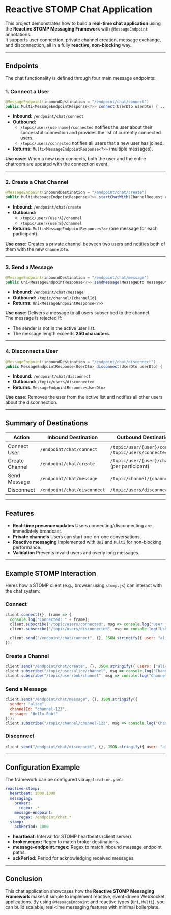#  Reactive STOMP Chat Application

This project demonstrates how to build a **real-time chat application** using the **Reactive STOMP Messaging Framework** with `@MessageEndpoint` annotations.  
It supports user connection, private channel creation, message exchange, and disconnection, all in a fully **reactive, non-blocking** way.

---

##  Endpoints

The chat functionality is defined through four main message endpoints:

### 1. Connect a User
```java
@MessageEndpoint(inboundDestination = "/endpoint/chat/connect")
public Multi<MessageEndpointResponse<?>> connect(UserDto userDto) { ... }
```
- **Inbound:** `/endpoint/chat/connect`
- **Outbound:**
    - `/topic/user/{username}/connected`  notifies the user about their successful connection and provides the list of currently connected users.
    - `/topic/users/connected`  notifies all users that a new user has joined.
- **Returns:** `Multi<MessageEndpointResponse<?>>` (multiple messages).

**Use case:** When a new user connects, both the user and the entire chatroom are updated with the connection event.

---

### 2. Create a Chat Channel
```java
@MessageEndpoint(inboundDestination = "/endpoint/chat/create")
public Multi<MessageEndpointResponse<?>> startChatWith(ChannelRequest channelRequest) { ... }
```
- **Inbound:** `/endpoint/chat/create`
- **Outbound:**
    - `/topic/user/{userA}/channel`
    - `/topic/user/{userB}/channel`
- **Returns:** `Multi<MessageEndpointResponse<?>>` (one message for each participant).

**Use case:** Creates a private channel between two users and notifies both of them with the new `ChannelDto`.

---

### 3. Send a Message
```java
@MessageEndpoint(inboundDestination = "/endpoint/chat/message")
public Uni<MessageEndpointResponse<?>> sendMessage(MessageDto messageDto) { ... }
```
- **Inbound:** `/endpoint/chat/message`
- **Outbound:** `/topic/channel/{channelId}`
- **Returns:** `Uni<MessageEndpointResponse<?>>`

**Use case:** Delivers a message to all users subscribed to the channel.  
The message is rejected if:
- The sender is not in the active user list.
- The message length exceeds **250 characters**.

---

### 4. Disconnect a User
```java
@MessageEndpoint(inboundDestination = "/endpoint/chat/disconnect")
public MessageEndpointResponse<UserDto> disconnect(UserDto userDto) { ... }
```
- **Inbound:** `/endpoint/chat/disconnect`
- **Outbound:** `/topic/users/disconnected`
- **Returns:** `MessageEndpointResponse<UserDto>`

**Use case:** Removes the user from the active list and notifies all other users about the disconnection.

---

##  Summary of Destinations

| Action         | Inbound Destination           | Outbound Destination(s)                  |
|----------------|-------------------------------|------------------------------------------|
| Connect User   | `/endpoint/chat/connect`      | `/topic/user/{user}/connected`, `/topic/users/connected` |
| Create Channel | `/endpoint/chat/create`       | `/topic/user/{user}/channel` (per participant) |
| Send Message   | `/endpoint/chat/message`      | `/topic/channel/{channelId}`             |
| Disconnect     | `/endpoint/chat/disconnect`   | `/topic/users/disconnected`              |

---

##  Features
- **Real-time presence updates**  Users connecting/disconnecting are immediately broadcast.
- **Private channels**  Users can start one-on-one conversations.
- **Reactive messaging**  Implemented with `Uni` and `Multi` for non-blocking performance.
- **Validation**  Prevents invalid users and overly long messages.

---

##  Example STOMP Interaction

Heres how a STOMP client (e.g., browser using `stomp.js`) can interact with the chat system:

### Connect
```js
client.connect({}, frame => {
  console.log("Connected: " + frame);
  client.subscribe("/topic/users/connected", msg => console.log("User joined:", msg.body));
  client.subscribe("/topic/users/disconnected", msg => console.log("User left:", msg.body));

  client.send("/endpoint/chat/connect", {}, JSON.stringify({ user: "alice" }));
});
```

### Create a Channel
```js
client.send("/endpoint/chat/create", {}, JSON.stringify({ users: ["alice", "bob"] }));
client.subscribe("/topic/user/alice/channel", msg => console.log("Channel for Alice:", msg.body));
client.subscribe("/topic/user/bob/channel", msg => console.log("Channel for Bob:", msg.body));
```

### Send a Message
```js
client.send("/endpoint/chat/message", {}, JSON.stringify({
  sender: "alice",
  channelId: "channel-123",
  message: "Hello Bob!"
}));
client.subscribe("/topic/channel/channel-123", msg => console.log("Channel message:", msg.body));
```

### Disconnect
```js
client.send("/endpoint/chat/disconnect", {}, JSON.stringify({ user: "alice" }));
```

---

##  Configuration Example

The framework can be configured via `application.yaml`:

```yaml
reactive-stomp:
  heartbeat: 1000,1000
  messaging:
    broker:
      regex: .*
    message-endpoint:
      regex: /endpoint/chat.*
  stomp:
    ackPeriod: 1000
```

- **heartbeat:** Interval for STOMP heartbeats (client  server).
- **broker.regex:** Regex to match broker destinations.
- **message-endpoint.regex:** Regex to match inbound message endpoint paths.
- **ackPeriod:** Period for acknowledging received messages.

---

##  Conclusion

This chat application showcases how the **Reactive STOMP Messaging Framework** makes it simple to implement reactive, event-driven WebSocket applications. By using `@MessageEndpoint` and reactive types (`Uni`, `Multi`), you can build scalable, real-time messaging features with minimal boilerplate.
